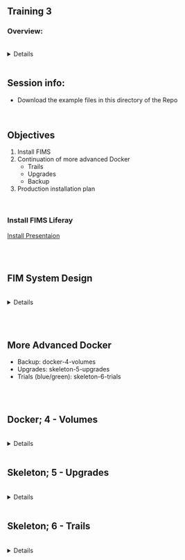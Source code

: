 ## Training 3

### Overview:
<br>
<details>

- https://hub.docker.com/_/hello-world

- This checks docker is correctly installed and operational 

- Running use command prompt. Windows key + R, cmd opens the command prompt

- Run in command line –>  `docker run hello-world`

</details>

<br>

## Session info:

- Download the example files in this directory of the Repo

<br>

## Objectives

1. Install FIMS
2. Continuation of more advanced Docker
    - Trails
    - Upgrades
    - Backup
3. Production installation plan

<br>

### Install FIMS Liferay

[Install Presentaion](/)

<br><br>

## FIM System Design

<br>

<details>
<br>

- ### Logical Design
    <br>
    <details>

    <br><br>
    [//]: # Add Lucid Chart image here
    <br><br>

    </details>
    <br>

- ### Physical Connection
    <br>
    <details>

    <br><br>
    [//]: # Add Lucid Chart image here
    <br><br>

    </details>

    </details>

<br><br>

## More Advanced Docker

- Backup: docker-4-volumes
- Upgrades: skeleton-5-upgrades
- Trials (blue/green): skeleton-6-trials 

<br><br>

## Docker; 4 - Volumes

<br>

<details>

### Commands:
  1. `docker-compose build`
  2. `docker-compose up -d`
  3. [`localhost:8888`](https://localhost:8888)
  4. `docker cp docker-4-volumes_webapp_1:/var/www/html .\`
  5. You should now have a new directory called html, navigate to index.php within the directory and open with your desired editor.<br> (e.g. `notepad.exe html/index.php`)
  6. Change the content from;<br>
    - `3: echo "Hello, World from php in Docker! <br>";`
    <br>to<br>
    - `3: echo "Bula Fiji from php in Docker! <br>";`
  7. `docker cp .\html docker-4-volumes_webapp_1:/var/www/`
  8.  There is no need to rebuild, browse [`localhost:8888`](https://localhost:8888)
  9.  `docker-compose down`

</details>
<br>

## Skeleton; 5 - Upgrades

<br>

<details>

### Commands:
  1. `docker build -t bula-fiji:v1  .\bula-fiji`
  2. `docker-compose up -d`
  3. `docker ps`
  4.  browser (A) [`localhost:5678`](https://localhost:5678)
  5.  browser (B) [`localhost:8888`](https://localhost:8888)
  6.  browser (bula-fiji) [`localhost:8222`](https://localhost:8222)
  7. `docker cp docker-4-volumes_webapp_1:/var/www/html .\`
  8.  Using `notepad.exe bula-fiji\src\index.php` change the content in bula-fiji\src\index.php from;<br>
    - `3: echo "Hello, World from php in Docker! <br>";`
    <br>to<br>
    - `3: echo "Bula Fiji from php in Docker! <br>";`
  9.  `docker build -t bula-fiji:v2  .\bula-fiji`
  10. Change the content in docker-compose.yml from;<br>
    - `28: image: bula-fiji:v1`
    <br>to<br>
    - `28: image: bula-fiji:v2`
  11. `docker-compose up -d`
  12. Browse [`localhost:8888`](https://localhost:8888)
  13. `docker-compose down`

</details>
<br>

## Skeleton; 6 - Trails

<br>

<details>

### Commands:
  1. `docker-compose build`
  2. `docker-compose up -d`
  3.  Browse [`localhost:8080`](https://localhost:8080)
  4.  Check that it identifies itself as (A)
  5.  Now change volumes/proxy-node/caddy/Caddyfile from;<br>
    - `24:      reverse_proxy http://172.28.5.2:5678 {`
    <br>to<br>
    - `24:      reverse_proxy http://172.28.5.2:5678 http://172.28.5.3:5678 {`
  6.  `docker-compose restart proxy-node`
  7.  Change the content in docker-compose.yml from;<br>
    - `28: image: bula-fiji:v1`
    <br>to<br>
    - `28: image: bula-fiji:v2`
  8.  Browse [`localhost:8080`](https://localhost:8080)<br>Check that it identifies itself as (A) or possibly (B)<br>If you keep refresh the page it will change
  9.  `docker-compose down`

</details>